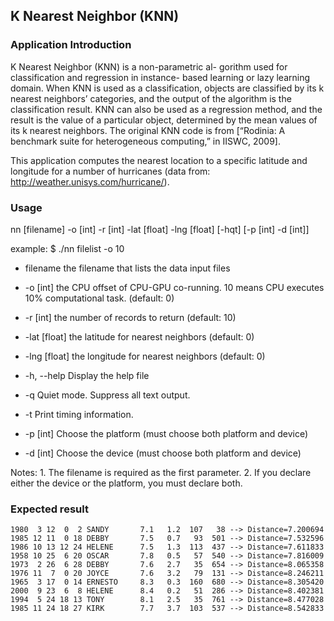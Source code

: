 ## K Nearest Neighbor (KNN)

### Application Introduction

K Nearest Neighbor (KNN) is a non-parametric al- gorithm used for classification and regression in instance- based learning or lazy learning domain. When KNN is used as a classification, objects are classified by its k nearest neighbors’ categories, and the output of the algorithm is the classification result. KNN can also be used as a regression method, and the result is the value of a particular object, determined by the mean values of its k nearest neighbors. The original KNN code is from [“Rodinia: A benchmark suite for heterogeneous computing,” in IISWC, 2009].

This application computes the nearest location to a specific latitude and longitude for a number of hurricanes (data from: http://weather.unisys.com/hurricane/).

### Usage

nn [filename] -o [int] -r [int] -lat [float] -lng [float] [-hqt] [-p [int] -d [int]]

example:
$ ./nn filelist -o 10

- filename     the filename that lists the data input files

- -o [int]     the CPU offset of CPU-GPU co-running. 10 means CPU executes 10% computational task. (default: 0)

- -r [int]     the number of records to return (default: 10)

- -lat [float] the latitude for nearest neighbors (default: 0)

- -lng [float] the longitude for nearest neighbors (default: 0)

- -h, --help   Display the help file

- -q           Quiet mode. Suppress all text output.

- -t           Print timing information.

- -p [int]     Choose the platform (must choose both platform and device)

- -d [int]     Choose the device (must choose both platform and device)


Notes: 1. The filename is required as the first parameter.
       2. If you declare either the device or the platform,
          you must declare both.

### Expected result

```
1980  3 12  0  2 SANDY       7.1   1.2  107   38 --> Distance=7.200694
1985 12 11  0 18 DEBBY       7.5   0.7   93  501 --> Distance=7.532596
1986 10 13 12 24 HELENE      7.5   1.3  113  437 --> Distance=7.611833
1958 10 25  6 20 OSCAR       7.8   0.5   57  540 --> Distance=7.816009
1973  2 26  6 28 DEBBY       7.6   2.7   35  654 --> Distance=8.065358
1976 11  7  0 20 JOYCE       7.6   3.2   79  131 --> Distance=8.246211
1965  3 17  0 14 ERNESTO     8.3   0.3  160  680 --> Distance=8.305420
2000  9 23  6  8 HELENE      8.4   0.2   51  286 --> Distance=8.402381
1994  5 24 18 13 TONY        8.1   2.5   35  761 --> Distance=8.477028
1985 11 24 18 27 KIRK        7.7   3.7  103  537 --> Distance=8.542833
```